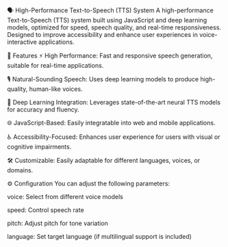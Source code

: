 🗣️ High-Performance Text-to-Speech (TTS) System
A high-performance Text-to-Speech (TTS) system built using JavaScript and deep learning models, optimized for speed, speech quality, and real-time responsiveness. Designed to improve accessibility and enhance user experiences in voice-interactive applications.

🚀 Features
⚡ High Performance: Fast and responsive speech generation, suitable for real-time applications.

🎙️ Natural-Sounding Speech: Uses deep learning models to produce high-quality, human-like voices.

🧠 Deep Learning Integration: Leverages state-of-the-art neural TTS models for accuracy and fluency.

🌐 JavaScript-Based: Easily integratable into web and mobile applications.

♿ Accessibility-Focused: Enhances user experience for users with visual or cognitive impairments.

🛠️ Customizable: Easily adaptable for different languages, voices, or domains.

⚙️ Configuration
You can adjust the following parameters:

voice: Select from different voice models

speed: Control speech rate

pitch: Adjust pitch for tone variation

language: Set target language (if multilingual support is included)

